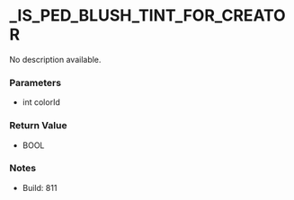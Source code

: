 # _IS_PED_BLUSH_TINT_FOR_CREATOR

No description available.

### Parameters
* int colorId

### Return Value
* BOOL

### Notes
* Build: 811

